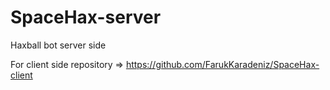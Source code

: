 # SpaceHax-server
Haxball bot server side

For client side repository => https://github.com/FarukKaradeniz/SpaceHax-client
